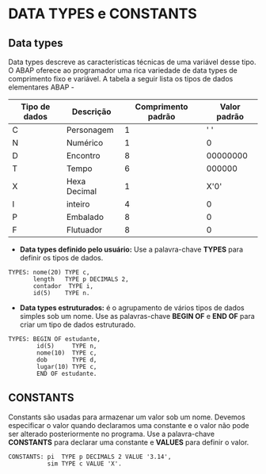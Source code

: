 # DATA TYPES e CONSTANTS

## Data types

Data types descreve as características técnicas de uma variável desse tipo. O ABAP oferece ao programador uma rica variedade de data types de comprimento fixo e variável. A tabela a seguir lista os tipos de dados elementares ABAP -

Tipo de dados	| Descrição	| Comprimento padrão |	Valor padrão
------------- | --------- | ------------------ | -----------------
C	            | Personagem	 |    1	           |   ' '
N	            | Numérico	   |    1	           |    0
D	            | Encontro	   |    8	           | 00000000
T	            | Tempo	       |    6	           |  000000
X	            | Hexa Decimal |	  1	           |   X'0'
I 	          | inteiro	     |    4	           |    0
P	            | Embalado	   |    8	           |    0
F	            | Flutuador	   |    8	           |    0


* **Data types definido pelo usuário:** Use a palavra-chave **TYPES** para definir os tipos de dados.

~~~ABAP
TYPES: nome(20) TYPE c,
       length   TYPE p DECIMALS 2,
       contador  TYPE i,
       id(5)    TYPE n.
~~~

* **Data types estruturados:** é o agrupamento de vários tipos de dados simples sob um nome. Use as palavras-chave **BEGIN OF** e **END OF** para criar um tipo de dados estruturado.

~~~ABAP
TYPES: BEGIN OF estudante,
        id(5)     TYPE n,
        nome(10)  TYPE c,
        dob       TYPE d,
        lugar(10) TYPE c,
        END OF estudante.
~~~

## CONSTANTS

Constants são usadas para armazenar um valor sob um nome. Devemos especificar o valor quando declaramos uma constante e o valor não pode ser alterado posteriormente no programa. Use a palavra-chave **CONSTANTS** para declarar uma constante e **VALUES** para definir o valor.

~~~ABAP
CONSTANTS: pi  TYPE p DECIMALS 2 VALUE '3.14',
           sim TYPE c VALUE 'X'.
~~~










